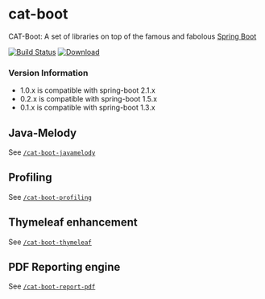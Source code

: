 # cat-boot

CAT-Boot: A set of libraries on top of the famous and fabolous [Spring Boot](https://projects.spring.io/spring-boot/)

[![Build Status](https://travis-ci.org/Catalysts/cat-boot.svg?branch=master)](https://travis-ci.org/Catalysts/cat-boot)
[ ![Download](https://api.bintray.com/packages/catalysts/catalysts-jars/cat-boot/images/download.svg) ](https://bintray.com/catalysts/catalysts-jars/cat-boot/_latestVersion)

### Version Information

* 1.0.x is compatible with spring-boot 2.1.x
* 0.2.x is compatible with spring-boot 1.5.x
* 0.1.x is compatible with spring-boot 1.3.x

## Java-Melody

See [`/cat-boot-javamelody`](/cat-boot-javamelody)

## Profiling

See [`/cat-boot-profiling`](/cat-boot-profiling)

## Thymeleaf enhancement

See [`/cat-boot-thymeleaf`](/cat-boot-thymeleaf)

## PDF Reporting engine

See [`/cat-boot-report-pdf`](/cat-boot-report-pdf)